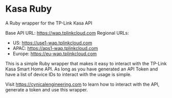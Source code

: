 # Kasa Ruby

A Ruby wrapper for the TP-Link Kasa API

Base API URL: https://wap.tplinkcloud.com
Regional URLs:
- US: https://use1-wap.tplinkcloud.com
- APAC: https://aps1-wap.tplinkcloud.com
- Europe: https://eu-wap.tplinkcloud.com

This is a simple Ruby wrapper that makes it easy to interact with the TP-Link Kasa Smart Home API. As long as you have generated an API Token and have a list of device IDs to interact with the usage is simple.

Visit https://cynicalengineering.com to learn how to interact with the API, generate a token and use this wrapper.

